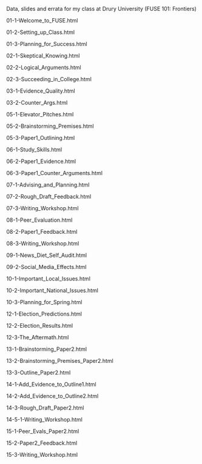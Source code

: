 Data, slides and errata for my class at Drury University (FUSE 101: Frontiers)

01-1-Welcome_to_FUSE.html

01-2-Setting_up_Class.html

01-3-Planning_for_Success.html

02-1-Skeptical_Knowing.html

02-2-Logical_Arguments.html

02-3-Succeeding_in_College.html

03-1-Evidence_Quality.html

03-2-Counter_Args.html

05-1-Elevator_Pitches.html

05-2-Brainstorming_Premises.html

05-3-Paper1_Outlining.html

06-1-Study_Skills.html

06-2-Paper1_Evidence.html

06-3-Paper1_Counter_Arguments.html

07-1-Advising_and_Planning.html

07-2-Rough_Draft_Feedback.html

07-3-Writing_Workshop.html

08-1-Peer_Evaluation.html

08-2-Paper1_Feedback.html

08-3-Writing_Workshop.html

09-1-News_Diet_Self_Audit.html

09-2-Social_Media_Effects.html

10-1-Important_Local_Issues.html

10-2-Important_National_Issues.html

10-3-Planning_for_Spring.html

12-1-Election_Predictions.html

12-2-Election_Results.html

12-3-The_Aftermath.html

13-1-Brainstorming_Paper2.html

13-2-Brainstorming_Premises_Paper2.html

13-3-Outline_Paper2.html

14-1-Add_Evidence_to_Outline1.html

14-2-Add_Evidence_to_Outline2.html

14-3-Rough_Draft_Paper2.html

14-5-1-Writing_Workshop.html

15-1-Peer_Evals_Paper2.html

15-2-Paper2_Feedback.html

15-3-Writing_Workshop.html